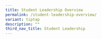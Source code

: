 ```yaml
---
title: Student Leadership Overview
permalink: /student-leadership-overview/
variant: tiptap
description: ""
third_nav_title: Student Leadership
---
```

